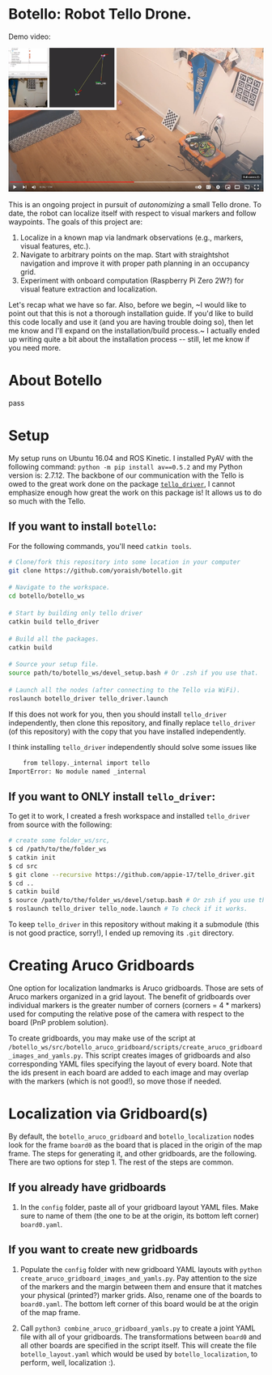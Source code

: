 # Botello: Robot Tello Drone.

Demo video: 

[![Botello Waypoint Demo Video](media/video_thumbnail.png)](http://www.youtube.com/watch?v=ZArmHUcMk7o "Botello Waypoint Demo Video")

This is an ongoing project in pursuit of _autonomizing_ a small Tello drone. To date, the robot can localize itself with respect to visual markers and follow waypoints. The goals of this project are:
1. Localize in a known map via landmark observations (e.g., markers, visual features, etc.).
2. Navigate to arbitrary points on the map. Start with straightshot navigation and improve it with proper path planning in an occupancy grid.
3. Experiment with onboard computation (Raspberry Pi Zero 2W?) for visual feature extraction and localization.

Let's recap what we have so far. Also, before we begin, ~I would like to point out that this is not a thorough installation guide. If you'd like to build this code locally and use it (and you are having trouble doing so), then let me know and I'll expand on the installation/build process.~ I actually ended up writing quite a bit about the installation process -- still, let me know if you need more.

# About Botello
pass
# Setup
My setup runs on Ubuntu 16.04 and ROS Kinetic. I installed PyAV with the following command: `python -m pip install av==0.5.2` and my Python version is: 2.7.12. The backbone of our communication with the Tello is owed to the great work done on the package [`tello_driver`](http://wiki.ros.org/tello_driver), I cannot emphasize enough how great the work on this package is! It allows us to do so much with the Tello. 

## If you want to install `botello`:

For the following commands, you'll need `catkin tools`.
```bash
# Clone/fork this repository into some location in your computer
git clone https://github.com/yoraish/botello.git  

# Navigate to the workspace.
cd botello/botello_ws

# Start by building only tello driver
catkin build tello_driver

# Build all the packages.
catkin build

# Source your setup file.
source path/to/botello_ws/devel_setup.bash # Or .zsh if you use that.

# Launch all the nodes (after connecting to the Tello via WiFi).
roslaunch botello_driver tello_driver.launch
```

If this does not work for you, then you should install `tello_driver` independently, then clone this repository, and finally replace `tello_driver` (of this repository) with the copy that you have installed independently.

I think installing `tello_driver` independently should solve some issues like 
```bash
    from tellopy._internal import tello
ImportError: No module named _internal
```

## If you want to ONLY install `tello_driver`:
To get it to work, I created a fresh workspace and installed `tello_driver` from source with the following:

```bash
# create some folder_ws/src, 
$ cd /path/to/the/folder_ws
$ catkin init 
$ cd src
$ git clone --recursive https://github.com/appie-17/tello_driver.git
$ cd ..
$ catkin build
$ source /path/to/the/folder_ws/devel/setup.bash # Or zsh if you use that like me.
$ roslaunch tello_driver tello_node.launch # To check if it works.
```

To keep `tello_driver` in this repository without making it a submodule (this is not good practice, sorry!), I ended up removing its `.git` directory.

# Creating Aruco Gridboards
One option for localization landmarks is Aruco gridboards. Those are sets of Aruco markers organized in a grid layout. The benefit of gridboards over individual markers is the greater number of corners (corners = 4 * markers) used for computing the relative pose of the camera with respect to the board (PnP problem solution).

To create gridboards, you may make use of the script at `/botello_ws/src/botello_aruco_gridboard/scripts/create_aruco_gridboard_images_and_yamls.py`. This script creates images of gridboards and also corresponding YAML files specifying the layout of every board. Note that the ids present in each board are added to each image and may overlap with the markers (which is not good!), so move those if needed.

# Localization via Gridboard(s)
By default, the `botello_aruco_gridboard` and `botello_localization` nodes look for the frame `board0` as the board that is placed in the origin of the map frame.
The steps for generating it, and other gridboards, are the following. There are two options for step 1. The rest of the steps are common.

## If you already have gridboards
1. In the `config` folder, paste all of your gridboard layout YAML files. Make sure to name of them (the one to be at the origin, its bottom left corner) `board0.yaml`.

## If you want to create new gridboards
1. Populate the `config` folder with new gridboard YAML layouts with `python create_aruco_gridboard_images_and_yamls.py`. Pay attention to the size of the markers and the margin between them and ensure that it matches your physical (printed?) marker grids.
Also, rename one of the boards to `board0.yaml`. The bottom left corner of this board would be at the origin of the map frame.

2. Call `python3 combine_aruco_gridboard_yamls.py` to create a joint YAML file with all of your gridboards. The transformations between `board0` and all other boards are specified in the script itself. This will create the file `botello_layout.yaml` which would be used by `botello_localization`, to perform, well, localization :).
